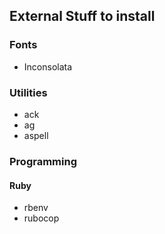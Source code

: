 ## External Stuff to install

### Fonts

* Inconsolata

### Utilities

* ack
* ag
* aspell

### Programming

#### Ruby

* rbenv
* rubocop
